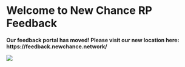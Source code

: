 # Welcome to New Chance RP Feedback

<p><strong>Our feedback portal has moved! Please visit our new location here: https://feedback.newchance.network/</strong></p>
<img src="https://i.imgur.com/Whdxkkc.png">

